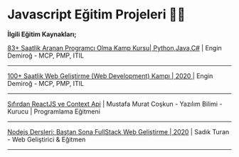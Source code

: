 # **Javascript Eğitim Projeleri** 📜📝

**İlgili Eğitim Kaynakları;**

[83+ Saatlik Aranan Programcı Olma Kamp Kursu| Python,Java,C#](https://www.udemy.com/course/programcilik-kursu/) | Engin Demiroğ - MCP, PMP, ITIL

---

[100+ Saatlik Web Geliştirme (Web Development) Kampı | 2020 ](https://www.udemy.com/course/web-programlama-kursu/) | Engin Demiroğ - MCP, PMP, ITIL

---

[Sıfırdan ReactJS ve Context Api](https://www.udemy.com/course/sifirdan-reactjs-ve-context-api/learn/) | Mustafa Murat Coşkun - Yazılım Bilimi - Kurucu | Programlama Eğitmeni

---

[Nodejs Dersleri: Baştan Sona FullStack Web Geliştirme | 2020](https://www.udemy.com/course/komple-web-gelistirme-kursu-nodejs/learn/) | Sadık Turan - Web Geliştirici & Eğitmen

---


